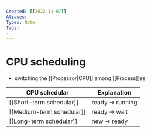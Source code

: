 ```yaml
---
Created: [[2022-11-07]]
Aliases: 
Types: Note
Tags: 
- 
---
```

# CPU scheduling
- switching the [[Processor|CPU]] among [[Process]]es

| CPU schedular             | Explanation     |
| ------------------------- | --------------- |
| [[Short-term schedular]]  | ready → running |
| [[Medium-term schedular]] | ready → wait    |
| [[Long-term schedular]]   | new → ready     |

